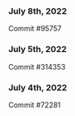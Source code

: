 ### July 8th, 2022

Commit #95757

### July 5th, 2022

Commit #314353


### July 4th, 2022

Commit #72281
